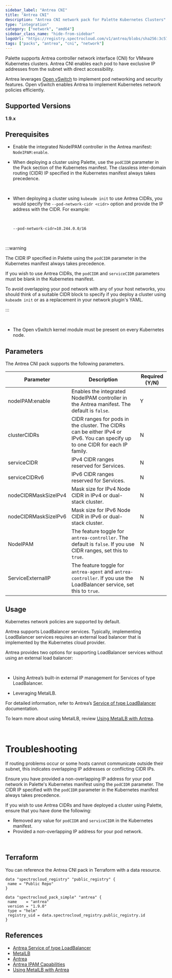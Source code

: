 ```yaml
---
sidebar_label: "Antrea CNI"
title: "Antrea CNI"
description: "Antrea CNI network pack for Palette Kubernetes Clusters"
type: "integration"
category: ["network", "amd64"]
sidebar_class_name: "hide-from-sidebar"
logoUrl: "https://registry.spectrocloud.com/v1/antrea/blobs/sha256:3c5704caf6652c63374282cbf413f8e73a77c4efbc49f375c19c73f8e2ec4148?type=image.webp"
tags: ["packs", "antrea", "cni", "network"]
---
```


Palette supports Antrea controller network interface (CNI) for VMware Kubernetes clusters. Antrea CNI enables each pod
to have exclusive IP addresses from the subnet with direct accessibility.

Antrea leverages [Open vSwitch](https://www.openvswitch.org/) to implement pod networking and security features. Open
vSwitch enables Antrea to implement Kubernetes network policies efficiently.

## Supported Versions

**1.9.x**

## Prerequisites

- Enable the integrated NodeIPAM controller in the Antrea manifest: `NodeIPAM:enable`. <br />

- When deploying a cluster using Palette, use the `podCIDR` parameter in the Pack section of the Kubernetes manifest.
  The classless inter-domain routing (CIDR) IP specified in the Kubernetes manifest always takes precedence.

  <br />

- When deploying a cluster using `kubeadm init` to use Antrea CIDRs, you would specify the `--pod-network-cidr <cidr>`
  option and provide the IP address with the CIDR. For example:

  <br />

  `--pod-network-cidr=10.244.0.0/16`

  <br />

:::warning

The CIDR IP specified in Palette using the `podCIDR` parameter in the Kubernetes manifest always takes precedence.

If you wish to use Antrea CIDRs, the `podCIDR` and `serviceCIDR` parameters must be blank in the Kubernetes manifest.

To avoid overlapping your pod network with any of your host networks, you should think of a suitable CIDR block to
specify if you deploy a cluster using `kubeadm init` or as a replacement in your network plugin's YAML.

:::

<br />

- The Open vSwitch kernel module must be present on every Kubernetes node.

## Parameters

The Antrea CNI pack supports the following parameters.

| Parameter            | Description                                                                                                                   | Required (Y/N) |
| -------------------- | ----------------------------------------------------------------------------------------------------------------------------- | -------------- |
| nodeIPAM:enable      | Enables the integrated NodeIPAM controller in the Antrea manifest. The default is `false`.                                    | Y              |
| clusterCIDRs         | CIDR ranges for pods in the cluster. The CIDRs can be either IPv4 or IPv6. You can specify up to one CIDR for each IP family. | N              |
| serviceCIDR          | IPv4 CIDR ranges reserved for Services.                                                                                       | N              |
| serviceCIDRv6        | IPv6 CIDR ranges reserved for Services.                                                                                       | N              |
| nodeCIDRMaskSizeIPv4 | Mask size for IPv4 Node CIDR in IPv4 or dual-stack cluster.                                                                   | N              |
| nodeCIDRMaskSizeIPv6 | Mask size for IPv6 Node CIDR in IPv6 or dual-stack cluster.                                                                   | N              |
| NodeIPAM             | The feature toggle for `antrea-controller`. The default is `false`. If you use CIDR ranges, set this to `true`.               | N              |
| ServiceExternalIP    | The feature toggle for `antrea-agent` and `antrea-controller`. If you use the LoadBalancer service, set this to `true`.       | N              |

## Usage

Kubernetes network policies are supported by default.

Antrea supports LoadBalancer services. Typically, implementing LoadBalancer services requires an external load balancer
that is implemented by the Kubernetes cloud provider.

Antrea provides two options for supporting LoadBalancer services without using an external load balancer:

<br />

- Using Antrea’s built-in external IP management for Services of type LoadBalancer.

- Leveraging MetalLB.

For detailed information, refer to Antrea’s
[Service of type LoadBalancer](https://antrea.io/docs/v1.9.0/docs/service-loadbalancer) documentation.

To learn more about using MetalLB, review
[Using MetalLB with Antrea](https://antrea.io/docs/v1.9.0/docs/service-loadbalancer/#using-metallb-with-antrea).

<br />

# Troubleshooting

If routing problems occur or some hosts cannot communicate outside their subnet, this indicates overlapping IP addresses
or conflicting CIDR IPs.

Ensure you have provided a non-overlapping IP address for your pod network in Palette's Kubernetes manifest using the
`podCIDR` parameter. The CIDR IP specified with the `podCIDR` parameter in the Kubernetes manifest always takes
precedence.

If you wish to use Antrea CIDRs and have deployed a cluster using Palette, ensure that you have done the following:

- Removed any value for `podCIDR` and `serviceCIDR` in the Kubernetes manifest.
- Provided a non-overlapping IP address for your pod network.

<br />

## Terraform

You can reference the Antrea CNI pack in Terraform with a data resource.

```hcl
data "spectrocloud_registry" "public_registry" {
 name = "Public Repo"
}

data "spectrocloud_pack_simple" "antrea" {
 name    = "antrea"
 version = "1.9.0"
 type = "helm"
 registry_uid = data.spectrocloud_registry.public_registry.id
}
```

## References

- [Antrea Service of type LoadBalancer](https://antrea.io/docs/v1.9.0/docs/service-loadbalancer)
- [MetalLB](https://metallb.universe.tf)
- [Antrea](https://antrea.io/)
- [Antrea IPAM Capabilities](https://antrea.io/docs/v1.6.1/docs/antrea-ipam/)
- [Using MetalLB with Antrea](https://antrea.io/docs/v1.9.0/docs/service-loadbalancer/#using-metallb-with-antrea)
